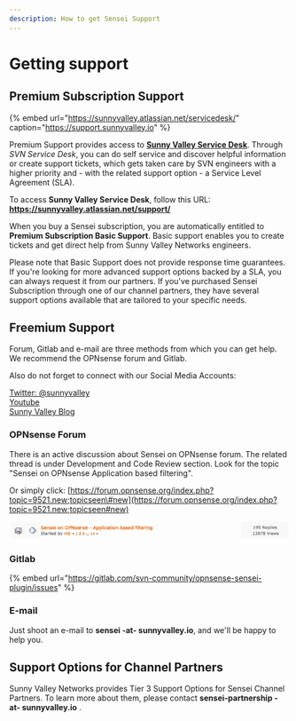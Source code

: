 ```yaml
---
description: How to get Sensei Support
---
```


# Getting support

## Premium Subscription Support

{% embed url="https://sunnyvalley.atlassian.net/servicedesk/" caption="https://support.sunnyvalley.io" %}

Premium Support provides access to [**Sunny Valley Service Desk**](https://sunnyvalley.atlassian.net/servicedesk/).  Through _SVN Service Desk_, you can do self service and discover helpful information or create support tickets, which gets taken care by SVN engineers with a higher priority and - with the related support option - a Service Level Agreement \(SLA\). 

To access **Sunny Valley Service Desk**, follow this URL: **https://sunnyvalley.atlassian.net/support/** 

When you buy a Sensei subscription, you are automatically entitled to **Premium Subscription Basic Support**.  Basic support enables you to create tickets and get direct help from Sunny Valley Networks engineers. 

Please note that Basic Support does not provide response time guarantees. If you're looking for more advanced support options backed by a SLA, you can always request it from our partners. If you've purchased Sensei Subscription through one of our channel partners, they have several support options available that are tailored to your specific needs.  



## Freemium  Support 

Forum, Gitlab and e-mail are three methods from which you can get help. We recommend the OPNsense forum and Gitlab. 

Also do not forget to connect with our Social Media Accounts:

[Twitter: @sunnyvalley](https://twitter.com/sunnyvalley)  
[Youtube](https://www.youtube.com/channel/UCBmMJAnuUW5qxAN23kLPuPA)   
[Sunny Valley Blog](https://sunnyvalley.io/blog/)

### OPNsense Forum

There is an active discussion about Sensei on OPNsense forum. The related thread is under Development and Code Review section. Look for the topic "Sensei on OPNsense Application based filtering". 

Or simply click: [https://forum.opnsense.org/index.php?topic=9521.new;topicseen\#new](https://forum.opnsense.org/index.php?topic=9521.new;topicseen#new)

![Sensei thread on OPNsense forum](../.gitbook/assets/sensei-forum.png)

### Gitlab

{% embed url="https://gitlab.com/svn-community/opnsense-sensei-plugin/issues" %}

### E-mail

Just shoot an e-mail to **sensei -at- sunnyvalley.io**, and we'll be happy to help you.  



## Support Options for Channel Partners

Sunny Valley Networks provides Tier 3 Support Options for Sensei Channel Partners. To learn more about them, please contact **sensei-partnership -at- sunnyvalley.io** .

